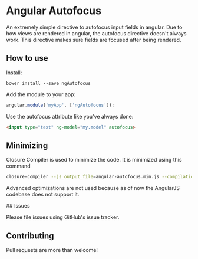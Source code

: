 # Angular Autofocus

An extremely simple directive to autofocus input fields in angular. Due to how views are rendered in angular, the autofocus directive doesn't always work. This directive makes sure fields are focused after being rendered.

## How to use

Install:

```shell
bower install --save ngAutofocus
```

Add the module to your app:

```javascript
angular.module('myApp', ['ngAutofocus']);
```

Use the autofocus attribute like you've always done:

```html
<input type="text" ng-model="my.model" autofocus>
```

## Minimizing

Closure Compiler is used to minimize the code. It is minimized using this command

```bash
closure-compiler --js_output_file=angular-autofocus.min.js --compilation_level SIMPLE angular-autofocus.js
```

Advanced optimizations are not used because as of now the AngularJS codebase does not support it.

## Issues

Please file issues using GitHub's issue tracker.

## Contributing

Pull requests are more than welcome!
